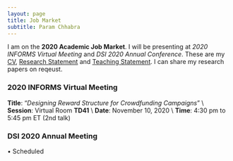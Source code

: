 ```yaml
---
layout: page
title: Job Market
subtitle: Param Chhabra
---
```


I am on the **2020 Academic Job Market**. I will be presenting at *2020 INFORMS Virtual Meeting* and *DSI 2020 Annual Conference*. These are my [CV](https://drive.google.com/file/d/1Fu2OzbBZbp10vbxTjxKYcSF-b2y0LDkd/view?usp=sharing), [Research Statement](https://drive.google.com/file/d/1MaN-eJLWU3n8QYe6zc5hCCtrubrD0aVD/view?usp=sharing) and [Teaching Statement](https://drive.google.com/file/d/1HySroIrA78BWHwNt41104Z45hRUpCinM/view?usp=sharing). I can share my research papers on reqeust.

### 2020 INFORMS Virtual Meeting

**Title**: “*Designing Reward Structure for Crowdfunding Campaigns*” \\
**Session**: Virtual Room **TD41** \\
**Date**: November 10, 2020 \\
**Time**: 4:30 pm to 5:45 pm ET (2nd talk)

### DSI 2020 Annual Meeting

•	Scheduled

